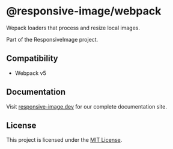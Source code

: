 # @responsive-image/webpack

Wepack loaders that process and resize local images.

Part of the ResponsiveImage project.

## Compatibility

- Webpack v5

## Documentation

Visit [responsive-image.dev](https://responsive-image.dev) for our complete documentation site.

## License

This project is licensed under the [MIT License](../../LICENSE.md).
